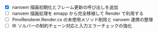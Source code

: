 - [x] nanoem 描画初期化とフレーム更新の呼び出しを追加
- [ ] nanoem 描画処理を emapp から完全移植して Render で利用する
- [ ] PmxRenderer.Render.cs の未使用メソッド削除と nanoem 連携の整理
- [ ] IK ソルバーの制約チェーン対応と入力エラーチェックの強化
